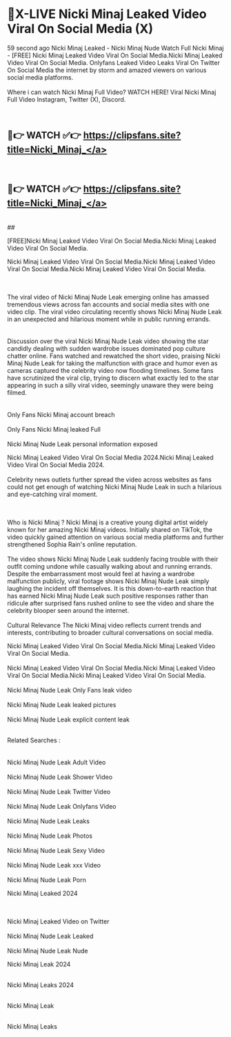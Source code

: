 # 🔴X-LIVE Nicki Minaj  Leaked Video Viral On Social Media (X)<br>


59 second ago Nicki Minaj  Leaked  - Nicki Minaj  Nude  Watch Full Nicki Minaj  - [FREE] Nicki Minaj  Leaked Video Viral On Social Media.Nicki Minaj  Leaked Video Viral On Social Media.   Onlyfans Leaked Video Leaks Viral On Twitter On Social Media the internet by storm and amazed viewers on various social media platforms. <br><br>
Where i can watch Nicki Minaj  Full Video? WATCH HERE! Viral Nicki Minaj  Full Video Instagram, Twitter (X), Discord. <br>


 <br>

##  🔴👉 WATCH ✅👉  <a href="https://clipsfans.site?title=Nicki_Minaj_&ref=git">https://clipsfans.site?title=Nicki_Minaj_</a> <br>
  <br>

##  🔴👉 WATCH ✅👉  <a href="https://clipsfans.site?title=Nicki_Minaj_&ref=git">https://clipsfans.site?title=Nicki_Minaj_</a> <br>
  <br>
  ##



[FREE]Nicki Minaj  Leaked Video Viral On Social Media.Nicki Minaj  Leaked Video Viral On Social Media. <br>

Nicki Minaj  Leaked Video Viral On Social Media.Nicki Minaj  Leaked Video Viral On Social Media.Nicki Minaj  Leaked Video Viral On Social Media. <br>


  <br>

  <br>
The viral video of Nicki Minaj  Nude Leak emerging online has amassed tremendous views across fan accounts and social media sites with one video clip. The viral video circulating recently shows Nicki Minaj  Nude Leak in an unexpected and hilarious moment while in public running errands.<br>
<br>


<br>
Discussion over the viral Nicki Minaj  Nude Leak video showing the star candidly dealing with sudden wardrobe issues dominated pop culture chatter online. Fans watched and rewatched the short video, praising Nicki Minaj  Nude Leak for taking the malfunction with grace and humor even as cameras captured the celebrity video now flooding timelines. Some fans have scrutinized the viral clip, trying to discern what exactly led to the star appearing in such a silly viral video, seemingly unaware they were being filmed.<br>
<br>
<br> 
Only Fans Nicki Minaj  account breach<br>
<br>
Only Fans Nicki Minaj  leaked Full <br>
<br>
Nicki Minaj  Nude Leak personal information exposed<br>

Nicki Minaj  Leaked Video Viral On Social Media 2024.Nicki Minaj  Leaked Video Viral On Social Media 2024. <br>
<br>
Celebrity news outlets further spread the video across websites as fans could not get enough of watching Nicki Minaj  Nude Leak in such a hilarious and eye-catching viral moment.<br>
<br>

<br>
Who is Nicki Minaj ? Nicki Minaj  is a creative young digital artist widely known for her amazing Nicki Minaj  videos. Initially shared on TikTok, the video quickly gained attention on various social media platforms and further strengthened Sophia Rain's online reputation.<br>
<br>
The video shows Nicki Minaj  Nude Leak suddenly facing trouble with their outfit coming undone while casually walking about and running errands. Despite the embarrassment most would feel at having a wardrobe malfunction publicly, viral footage shows Nicki Minaj  Nude Leak simply laughing the incident off themselves. It is this down-to-earth reaction that has earned Nicki Minaj  Nude Leak such positive responses rather than ridicule after surprised fans rushed online to see the video and share the celebrity blooper seen around the internet.<br>
<br>
Cultural Relevance The Nicki Minaj  video reflects current trends and interests, contributing to broader cultural conversations on social media.<br>

Nicki Minaj  Leaked Video Viral On Social Media.Nicki Minaj  Leaked Video Viral On Social Media.<br>
<br>
Nicki Minaj  Leaked Video Viral On Social Media.Nicki Minaj  Leaked Video Viral On Social Media.Nicki Minaj  Leaked Video Viral On Social Media.<br>
<br>
Nicki Minaj  Nude Leak Only Fans leak video<br>
<br>
Nicki Minaj  Nude Leak leaked pictures<br>
<br>
Nicki Minaj  Nude Leak explicit content leak<br>


<br>
Related Searches :<br>
<br>

<br>
Nicki Minaj  Nude Leak Adult Video<br>
<br>
Nicki Minaj  Nude Leak Shower Video<br>
<br>
Nicki Minaj  Nude Leak Twitter Video<br>
<br>
Nicki Minaj  Nude Leak Onlyfans Video<br>
<br>
Nicki Minaj  Nude Leak Leaks<br>
<br>
Nicki Minaj  Nude Leak Photos<br>

<br>
Nicki Minaj  Nude Leak Sexy Video<br>
<br>
Nicki Minaj  Nude Leak xxx Video<br>
<br>
Nicki Minaj  Nude Leak Porn<br>

Nicki Minaj   Leaked 2024 <br> <br>
<br>

Nicki Minaj  Leaked Video on Twitter <br>
<br>
Nicki Minaj  Nude Leak Leaked<br>
<br>
Nicki Minaj  Nude Leak Nude<br>


Nicki Minaj   Leak 2024 <br> <br>



Nicki Minaj   Leaks 2024 <br> <br>



 
Nicki Minaj   Leak<br> <br>



Nicki Minaj   Leaks<br> <br>





</p>




 



</p>











